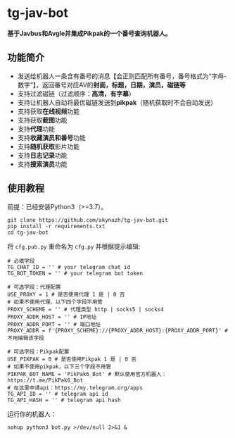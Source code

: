 # tg-jav-bot

**基于Javbus和Avgle并集成Pikpak的一个番号查询机器人。**

## 功能简介

- 发送给机器人一条含有番号的消息【会正则匹配所有番号，番号格式为“字母-数字”】，返回番号对应AV的**封面，标题，日期，演员，磁链等**
- 支持过滤磁链（过滤顺序：**高清，有字幕**）
- 支持让机器人自动将最优磁链发送到**pikpak**（随机获取时不会自动发送）
- 支持获取**在线视频**功能
- 支持获取**截图**功能
- 支持**代理**功能
- 支持**收藏演员和番号**功能
- 支持**随机获取**影片功能
- 支持**日志记录**功能
- 支持**搜索演员**功能

## 使用教程

前提：已经安装Python3（>=3.7）。

```
git clone https://github.com/akynazh/tg-jav-bot.git
pip install -r requirements.txt
cd tg-jav-bot
```

将 `cfg.pub.py` 重命名为 `cfg.py` 并根据提示编辑:

```
# 必填字段
TG_CHAT_ID = '' # your telegram chat id
TG_BOT_TOKEN = '' # your telegram bot token

# 可选字段：代理配置
USE_PROXY = 1 # 是否使用代理 1 是 | 0 否
# 如果不使用代理，以下四个字段不用管
PROXY_SCHEME = '' # 代理类型 http | socks5 | socks4
PROXY_ADDR_HOST = '' # IP地址
PROXY_ADDR_PORT = '' # 端口地址
PROXY_ADDR = f'{PROXY_SCHEME}://{PROXY_ADDR_HOST}:{PROXY_ADDR_PORT}' # 不用编辑该字段

# 可选字段：Pikpak配置
USE_PIKPAK = 0 # 是否使用Pikpak 1 是 | 0 否
# 如果不使用pikpak，以下三个字段不用管
PIKPAK_BOT_NAME = 'PikPak6_Bot' # 默认使用官方机器人：https://t.me/PikPak6_Bot
# 在这里申请api：https://my.telegram.org/apps
TG_API_ID = '' # telegram api id
TG_API_HASH = '' # telegram api hash
```

运行你的机器人：

```
nohup python3 bot.py >/dev/null 2>&1 &
```